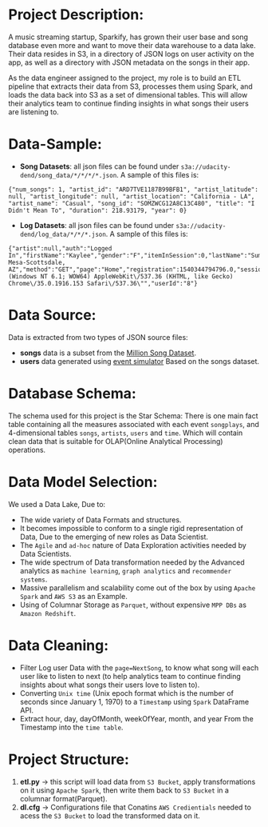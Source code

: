 # Project Description:
A music streaming startup, Sparkify, has grown their user base and song database even more and want to move their data warehouse to a data lake. Their data resides in S3, in a directory of JSON logs on user activity on the app, as well as a directory with JSON metadata on the songs in their app.

As the data engineer assigned to the project, my role is to build an ETL pipeline that extracts their data from S3, processes them using Spark, and loads the data back into S3 as a set of dimensional tables. This will allow their analytics team to continue finding insights in what songs their users are listening to.

# Data-Sample:
- **Song Datasets**: all json files can be found under `s3a://udacity-dend/song_data/*/*/*/*.json`. A sample of this files is:
```
{"num_songs": 1, "artist_id": "ARD7TVE1187B99BFB1", "artist_latitude": null, "artist_longitude": null, "artist_location": "California - LA", "artist_name": "Casual", "song_id": "SOMZWCG12A8C13C480", "title": "I Didn't Mean To", "duration": 218.93179, "year": 0}
```
- **Log Datasets**: all json files can be found under `s3a://udacity-dend/log_data/*/*/*.json`. A sample of this files is:
```
{"artist":null,"auth":"Logged In","firstName":"Kaylee","gender":"F","itemInSession":0,"lastName":"Summers","length":null,"level":"free","location":"Phoenix-Mesa-Scottsdale, AZ","method":"GET","page":"Home","registration":1540344794796.0,"sessionId":139,"song":null,"status":200,"ts":1541106106796,"userAgent":"\"Mozilla\/5.0 (Windows NT 6.1; WOW64) AppleWebKit\/537.36 (KHTML, like Gecko) Chrome\/35.0.1916.153 Safari\/537.36\"","userId":"8"}
```
# Data Source:
Data is extracted from two types of JSON source files: 
- **songs** data is a subset from the [Million Song Dataset](http://millionsongdataset.com/).
- **users** data generated using [event simulator](https://github.com/Interana/eventsim) Based on the songs dataset. 

# Database Schema:
The schema used for this project is the Star Schema: There is one main fact table containing all the measures associated with each event `songplays`, and 4-dimensional tables `songs`, `artists`, `users` and `time`. Which will contain clean data that is suitable for OLAP(Online Analytical Processing) operations. 

# Data Model Selection:
We used a Data Lake, Due to:
- The wide variety of Data Formats and structures.
- It becomes impossible to conform to a single rigid representation of Data, Due to the emerging of new roles as Data Scientist.
- The `Agile` and `ad-hoc` nature of Data Exploration activities needed by Data Scientists.
- The wide spectrum of Data transformation needed by the Advanced analytics as `machine learning`, `graph analytics` and `recommender systems`.
- Massive parallelism and scalability come out of the box by using `Apache Spark` and `AWS S3` as an Example.
- Using of Columnar Storage as `Parquet`, without expensive `MPP DBs` as `Amazon Redshift`.

# Data Cleaning:
- Filter Log user Data with the `page=NextSong`, to know what song will each user like to listen to next (to help analytics team to continue finding insights about what songs their users love to listen to).
- Converting `Unix time` (Unix epoch format which is the number of seconds since January 1, 1970) to a `Timestamp` using `Spark` DataFrame API.
- Extract hour, day, dayOfMonth, weekOfYear, month, and year From the Timestamp into the `time table`.

# Project Structure:
1. **etl.py** -> this script will load data from `S3 Bucket`, apply transformations on it using `Apache Spark`, then write them back to `S3 Bucket` in a columnar format(Parquet).
2. **dl.cfg** -> Configurations file that Conatins  `AWS Credientials` needed to acess the `S3 Bucket` to load the transformed data on it.

